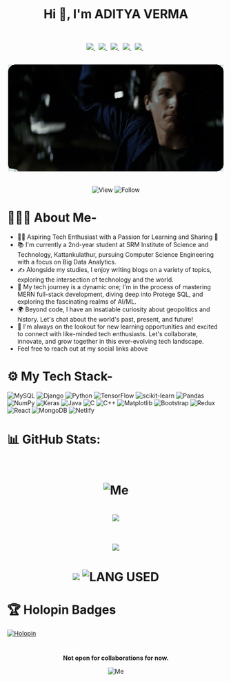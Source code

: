 




<h1 align="center">Hi 👋, I'm ADITYA VERMA</h1>


<br>

<p align="center">
  <a href="https://www.linkedin.com/in/aditya-verma-real/">
   <img src="https://img.icons8.com/?size=138&id=CWnQDCef7qg0&format=png" width="4%"/>
    </a><span>&nbsp;</span>
  <a href="https://twitter.com/ADITYAVOFFICIAL">
    <img src="https://img.icons8.com/?size=138&id=Qgk24BQnfPDD&format=png" width="4%"/>
  </a><span>&nbsp;</span>
  <a href="mailto:av4923@srmist.edu.in">
    <img src="https://img.icons8.com/?size=138&id=ImCrEX6dngpa&format=png" width="4%"/>
  </a><span>&nbsp;</span>
  <a href="https://medium.com/@adityav1304">
   <img src="https://img.icons8.com/?size=512&id=VlAoafiMkWGe&format=png" width="4%"/>
    </a><span>&nbsp;</span>
    <a href="https://">
   <img src="https://img.icons8.com/?size=138&id=eIM3rBvyFbHA&format=png" width="4%"/>
    </a><span>&nbsp;</span><br><br>
<div align=center>
    <img src="https://github.com/ADITYAVOFFICIAL/ADITYAVOFFICIAL/blob/main/pics/also_me.gif?raw=true" alt="Batman"><br><br>

![View](https://komarev.com/ghpvc/?username=ADITYAVOFFICIAL&label=Profile%20views&color=0e75b6&style=flat)
![Follow](https://img.shields.io/github/followers/ADITYAVOFFICIAL.svg?style=social&label=Follow&maxAge=2592000)
</div>


 # 🤷🏼‍♂️ About Me-
<div>
<ul style="margin-bottom: 10px;">
<li>👨‍💻 Aspiring Tech Enthusiast with a Passion for Learning and Sharing 🚀</li>

<li>📚 I'm currently a 2nd-year student at SRM Institute of Science and Technology, Kattankulathur, pursuing Computer Science Engineering with a focus on Big Data Analytics.</li>

<li>✍️ Alongside my studies, I enjoy writing blogs on a variety of topics, exploring the intersection of technology and the world.</li>

<li>🔬 My tech journey is a dynamic one; I'm in the process of mastering MERN full-stack development, diving deep into Protege SQL, and exploring the fascinating realms of AI/ML.</li>

<li>🌍 Beyond code, I have an insatiable curiosity about geopolitics and history. Let's chat about the world's past, present, and future!</li>

<li>🌱 I'm always on the lookout for new learning opportunities and excited to connect with like-minded tech enthusiasts. Let's collaborate, innovate, and grow together in this ever-evolving tech landscape.</li>

<li>Feel free to reach out at my social links above</li>
</ul>
</div>

      
 # ⚙️ My Tech Stack-
![MySQL](https://img.shields.io/badge/MySQL-4479A1.svg?style=for-the-badge&logo=MySQL&logoColor=white)
![Django](https://img.shields.io/badge/Django-%23092E20.svg?style=for-the-badge&logo=Django&logoColor=white)
![Python](https://img.shields.io/badge/python-3670A0?style=for-the-badge&logo=python&logoColor=ffdd54)
![TensorFlow](https://img.shields.io/badge/TensorFlow-%23FF6F00.svg?style=for-the-badge&logo=TensorFlow&logoColor=white)
![scikit-learn](https://img.shields.io/badge/scikit--learn-%23F7931E.svg?style=for-the-badge&logo=scikit-learn&logoColor=white)
![Pandas](https://img.shields.io/badge/pandas-%23150458.svg?style=for-the-badge&logo=pandas&logoColor=white)
![NumPy](https://img.shields.io/badge/numpy-%23013243.svg?style=for-the-badge&logo=numpy&logoColor=white)
![Keras](https://img.shields.io/badge/Keras-%23D00000.svg?style=for-the-badge&logo=Keras&logoColor=white)
![Java](https://img.shields.io/badge/Java-ED8B00?style=for-the-badge&logo=openjdk&logoColor=black)
![C](https://img.shields.io/badge/c-%2300599C.svg?style=for-the-badge&logo=c&logoColor=white)
![C++](https://img.shields.io/badge/C++-%2300599C.svg?style=for-the-badge&logo=c%2B%2B&logoColor=white)
![Matplotlib](https://img.shields.io/badge/Matplotlib-%2300599C.svg?style=for-the-badge&logo=python&logoColor=white)
![Bootstrap](https://img.shields.io/badge/Bootstrap-563D7C?style=for-the-badge&logo=bootstrap&logoColor=white)
![Redux](https://img.shields.io/badge/Redux-593D88?style=for-the-badge&logo=redux&logoColor=white)
![React](https://img.shields.io/badge/React-20232A?style=for-the-badge&logo=react&logoColor=61DAFB)
![MongoDB](https://img.shields.io/badge/MongoDB-4EA94B?style=for-the-badge&logo=mongodb&logoColor=white)
![Netlify](https://img.shields.io/badge/Netlify-00C7B7?style=for-the-badge&logo=netlify&logoColor=white)


     
# 📊 GitHub Stats:
<h1 align=center>
  <br><img src="https://github.com/ADITYAVOFFICIAL/ADITYAVOFFICIAL/blob/main/pics/me2.gif?raw=true" alt="Me" style="display: inline-block;"><br>

![](https://github-readme-stats.vercel.app/api?username=ADITYAVOFFICIAL&theme=transparent&hide_border=false&include_all_commits=true&count_private=true)<br/><br/>
![](https://github-readme-streak-stats.herokuapp.com/?user=ADITYAVOFFICIAL&theme=transparent&hide_border=false)<br/><br/>
![](https://github-readme-stats.vercel.app/api/top-langs/username=ADITYAVOFFICIAL&theme=transparent&hide_border=false&include_all_commits=true&count_private=true&layout=compact)
<img align="center" src="https://github-readme-stats.vercel.app/api/top-langs/?username=ADITYAVOFFICIAL&langs_count=8&theme=transparent" alt="LANG USED" />
</h1>

# 🏆 Holopin Badges
[![Holopin](https://holopin.me/adityavofficial)](https://holopin.io/@adityavofficial)
#

<p align="center">
  <b>Not open for collaborations for now.</b>
     



   
<div align="center">

<div style="text-align:center;">
  <img src="https://github.com/ADITYAVOFFICIAL/ADITYAVOFFICIAL/blob/main/pics/me.gif?raw=true" alt="Me" style="max-width:100%; height:auto;">
</div>
</div>
